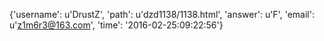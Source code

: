 {'username': u'DrustZ', 'path': u'dzd1138/1138.html', 'answer': u'F', 'email': u'z1m6r3@163.com', 'time': '2016-02-25:09:22:56'}